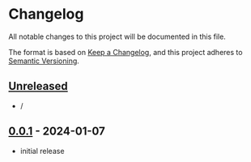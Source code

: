 # Changelog

All notable changes to this project will be documented in this file.

The format is based on [Keep a Changelog],
and this project adheres to [Semantic Versioning].

## [Unreleased]

- /

## [0.0.1] - 2024-01-07

- initial release

<!-- Links -->
[keep a changelog]: https://keepachangelog.com/en/1.0.0/
[semantic versioning]: https://semver.org/spec/v2.0.0.html

<!-- Versions -->
[unreleased]: https://github.com/lundeen-bryan/Repository/compare/v0.0.2...HEAD
[0.0.2]: https://github.com/lundeen-bryan/Repository/compare/v0.0.1...v0.0.2
[0.0.1]: https://github.com/lundeen-bryan/Repository/releases/tag/v0.0.1